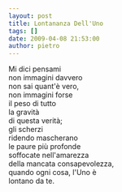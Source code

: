 ```yaml
---
layout: post
title: Lontananza Dell'Uno
tags: []
date: 2009-04-08 21:53:00
author: pietro
---
```

Mi dici pensami<br/>non immagini davvero<br/>non sai quant'è vero,<br/>non immagini forse<br/>il peso di tutto<br/>la gravità<br/>di questa verità;<br/>gli scherzi<br/>ridendo mascherano<br/>le paure più profonde<br/>soffocate nell'amarezza<br/>della mancata consapevolezza,<br/>quando ogni cosa, l'Uno è<br/>lontano da te.
